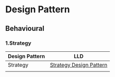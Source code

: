 # Design Pattern
## Behavioural 

### 1.Strategy

| Design Pattern  | LLD |
| ------------- |-----|
| Strategy  |   [Strategy Design Pattern](./src/main/resources/StrategyDesignPattern.png)  |
|   |     | 
